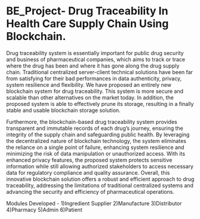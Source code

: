 # BE_Project- Drug Traceability In Health Care Supply Chain Using Blockchain.

Drug traceability system is essentially important for public drug security and business
of pharmaceutical companies, which aims to track or trace where the drug has been
and where it has gone along the drug supply chain. Traditional centralized server-client
technical solutions have been far from satisfying for their bad performances in data authenticity,
privacy, system resilience and flexibility. We have proposed an entirely new
blockchain system for drug traceability. This system is more secure and scalable than
other alternatives on the market today. In addition, the proposed system is able to effectively
prune its storage, resulting in a finally stable and usable blockchain storage
solution.

Furthermore, the blockchain-based drug traceability system provides transparent and immutable
records of each drug’s journey, ensuring the integrity of the supply chain and
safeguarding public health. By leveraging the decentralized nature of blockchain technology,
the system eliminates the reliance on a single point of failure, enhancing system
resilience and minimizing the risk of data manipulation or unauthorized access. With its
enhanced privacy features, the proposed system protects sensitive information while still
allowing authorized stakeholders to access necessary data for regulatory compliance and
quality assurance. Overall, this innovative blockchain solution offers a robust and efficient
approach to drug traceability, addressing the limitations of traditional centralized systems
and advancing the security and efficiency of pharmaceutical operations.

Modules Developed - 
1)Ingredient Supplier 
2)Manufacture 
3)Distributor 
4)Pharmacy
5)Admin 
6)Patient  
